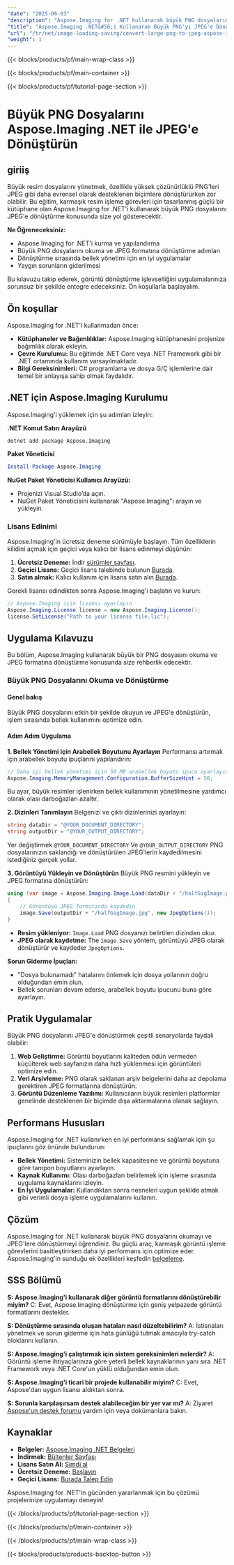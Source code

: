 ```yaml
---
"date": "2025-06-03"
"description": "Aspose.Imaging for .NET kullanarak büyük PNG dosyalarını JPEG'e nasıl verimli bir şekilde dönüştüreceğinizi öğrenin. Bu kılavuz kurulum, uygulama ve en iyi uygulamaları kapsar."
"title": "Aspose.Imaging .NET&#58;i Kullanarak Büyük PNG'yi JPEG'e Dönüştürme Adım Adım Kılavuz"
"url": "/tr/net/image-loading-saving/convert-large-png-to-jpeg-aspose-imaging-dotnet/"
"weight": 1
---
```


{{< blocks/products/pf/main-wrap-class >}}

{{< blocks/products/pf/main-container >}}

{{< blocks/products/pf/tutorial-page-section >}}
# Büyük PNG Dosyalarını Aspose.Imaging .NET ile JPEG'e Dönüştürün

## giriiş
Büyük resim dosyalarını yönetmek, özellikle yüksek çözünürlüklü PNG'leri JPEG gibi daha evrensel olarak desteklenen biçimlere dönüştürürken zor olabilir. Bu eğitim, karmaşık resim işleme görevleri için tasarlanmış güçlü bir kütüphane olan Aspose.Imaging for .NET'i kullanarak büyük PNG dosyalarını JPEG'e dönüştürme konusunda size yol gösterecektir.

**Ne Öğreneceksiniz:**
- Aspose.Imaging for .NET'i kurma ve yapılandırma
- Büyük PNG dosyalarını okuma ve JPEG formatına dönüştürme adımları
- Dönüştürme sırasında bellek yönetimi için en iyi uygulamalar
- Yaygın sorunların giderilmesi

Bu kılavuzu takip ederek, görüntü dönüştürme işlevselliğini uygulamalarınıza sorunsuz bir şekilde entegre edeceksiniz. Ön koşullarla başlayalım.

## Ön koşullar
Aspose.Imaging for .NET'i kullanmadan önce:

- **Kütüphaneler ve Bağımlılıklar:** Aspose.Imaging kütüphanesini projenize bağımlılık olarak ekleyin.
- **Çevre Kurulumu:** Bu eğitimde .NET Core veya .NET Framework gibi bir .NET ortamında kullanım varsayılmaktadır.
- **Bilgi Gereksinimleri:** C# programlama ve dosya G/Ç işlemlerine dair temel bir anlayışa sahip olmak faydalıdır.

## .NET için Aspose.Imaging Kurulumu
Aspose.Imaging'i yüklemek için şu adımları izleyin:

**.NET Komut Satırı Arayüzü**
```shell
dotnet add package Aspose.Imaging
```

**Paket Yöneticisi**
```powershell
Install-Package Aspose.Imaging
```

**NuGet Paket Yöneticisi Kullanıcı Arayüzü:**
- Projenizi Visual Studio’da açın.
- NuGet Paket Yöneticisini kullanarak "Aspose.Imaging"i arayın ve yükleyin.

### Lisans Edinimi
Aspose.Imaging'in ücretsiz deneme sürümüyle başlayın. Tüm özelliklerin kilidini açmak için geçici veya kalıcı bir lisans edinmeyi düşünün:

1. **Ücretsiz Deneme:** İndir [sürümler sayfası](https://releases.aspose.com/imaging/net/).
2. **Geçici Lisans:** Geçici lisans talebinde bulunun [Burada](https://purchase.aspose.com/temporary-license/).
3. **Satın almak:** Kalıcı kullanım için lisans satın alın [Burada](https://purchase.aspose.com/buy).

Gerekli lisansı edindikten sonra Aspose.Imaging'i başlatın ve kurun:
```csharp
// Aspose.Imaging için lisansı ayarlayın
Aspose.Imaging.License license = new Aspose.Imaging.License();
license.SetLicense("Path to your license file.lic");
```

## Uygulama Kılavuzu
Bu bölüm, Aspose.Imaging kullanarak büyük bir PNG dosyasını okuma ve JPEG formatına dönüştürme konusunda size rehberlik edecektir.

### Büyük PNG Dosyalarını Okuma ve Dönüştürme
#### Genel bakış
Büyük PNG dosyalarını etkin bir şekilde okuyun ve JPEG'e dönüştürün, işlem sırasında bellek kullanımını optimize edin.

#### Adım Adım Uygulama
**1. Bellek Yönetimi için Arabellek Boyutunu Ayarlayın**
Performansı artırmak için arabellek boyutu ipuçlarını yapılandırın:
```csharp
// Daha iyi bellek yönetimi için 50 MB arabellek boyutu ipucu ayarlayın
Aspose.Imaging.MemoryManagement.Configuration.BufferSizeHint = 50;
```
Bu ayar, büyük resimler işlenirken bellek kullanımının yönetilmesine yardımcı olarak olası darboğazları azaltır.

**2. Dizinleri Tanımlayın**
Belgenizi ve çıktı dizinlerinizi ayarlayın:
```csharp
string dataDir = "@YOUR_DOCUMENT_DIRECTORY";
string outputDir = "@YOUR_OUTPUT_DIRECTORY";
```
Yer değiştirmek `@YOUR_DOCUMENT_DIRECTORY` Ve `@YOUR_OUTPUT_DIRECTORY` PNG dosyalarınızın saklandığı ve dönüştürülen JPEG'lerin kaydedilmesini istediğiniz gerçek yollar.

**3. Görüntüyü Yükleyin ve Dönüştürün**
Büyük PNG resmini yükleyin ve JPEG formatına dönüştürün:
```csharp
using (var image = Aspose.Imaging.Image.Load(dataDir + "/halfGigImage.png"))
{
    // Görüntüyü JPEG formatında kaydedin
    image.Save(outputDir + "/halfGigImage.jpg", new JpegOptions());
}
```
- **Resim yükleniyor:** `Image.Load` PNG dosyanızı belirtilen dizinden okur.
- **JPEG olarak kaydetme:** The `image.Save` yöntem, görüntüyü JPEG olarak dönüştürür ve kaydeder `JpegOptions`.

**Sorun Giderme İpuçları:**
- "Dosya bulunamadı" hatalarını önlemek için dosya yollarının doğru olduğundan emin olun.
- Bellek sorunları devam ederse, arabellek boyutu ipucunu buna göre ayarlayın.

## Pratik Uygulamalar
Büyük PNG dosyalarını JPEG'e dönüştürmek çeşitli senaryolarda faydalı olabilir:
1. **Web Geliştirme:** Görüntü boyutlarını kaliteden ödün vermeden küçülterek web sayfanızın daha hızlı yüklenmesi için görüntüleri optimize edin.
2. **Veri Arşivleme:** PNG olarak saklanan arşiv belgelerini daha az depolama gerektiren JPEG formatlarına dönüştürün.
3. **Görüntü Düzenleme Yazılımı:** Kullanıcıların büyük resimleri platformlar genelinde desteklenen bir biçimde dışa aktarmalarına olanak sağlayın.

## Performans Hususları
Aspose.Imaging for .NET kullanırken en iyi performansı sağlamak için şu ipuçlarını göz önünde bulundurun:
- **Bellek Yönetimi:** Sisteminizin bellek kapasitesine ve görüntü boyutuna göre tampon boyutlarını ayarlayın.
- **Kaynak Kullanımı:** Olası darboğazları belirlemek için işleme sırasında uygulama kaynaklarını izleyin.
- **En İyi Uygulamalar:** Kullandıktan sonra nesneleri uygun şekilde atmak gibi verimli dosya işleme uygulamalarını kullanın.

## Çözüm
Aspose.Imaging for .NET kullanarak büyük PNG dosyalarını okumayı ve JPEG'lere dönüştürmeyi öğrendiniz. Bu güçlü araç, karmaşık görüntü işleme görevlerini basitleştirirken daha iyi performans için optimize eder. Aspose.Imaging'in sunduğu ek özellikleri keşfedin [belgeleme](https://reference.aspose.com/imaging/net/).

## SSS Bölümü
**S: Aspose.Imaging'i kullanarak diğer görüntü formatlarını dönüştürebilir miyim?**
C: Evet, Aspose.Imaging dönüştürme için geniş yelpazede görüntü formatlarını destekler.

**S: Dönüştürme sırasında oluşan hataları nasıl düzeltebilirim?**
A: İstisnaları yönetmek ve sorun giderme için hata günlüğü tutmak amacıyla try-catch bloklarını kullanın.

**S: Aspose.Imaging'i çalıştırmak için sistem gereksinimleri nelerdir?**
A: Görüntü işleme ihtiyaçlarınıza göre yeterli bellek kaynaklarının yanı sıra .NET Framework veya .NET Core'un yüklü olduğundan emin olun.

**S: Aspose.Imaging'i ticari bir projede kullanabilir miyim?**
C: Evet, Aspose'dan uygun lisansı aldıktan sonra.

**S: Sorunla karşılaşırsam destek alabileceğim bir yer var mı?**
A: Ziyaret [Aspose'un destek forumu](https://forum.aspose.com/c/imaging/10) yardım için veya dokümanlara bakın.

## Kaynaklar
- **Belgeler:** [Aspose.Imaging .NET Belgeleri](https://reference.aspose.com/imaging/net/)
- **İndirmek:** [Bültenler Sayfası](https://releases.aspose.com/imaging/net/)
- **Lisans Satın Al:** [Şimdi al](https://purchase.aspose.com/buy)
- **Ücretsiz Deneme:** [Başlayın](https://releases.aspose.com/imaging/net/)
- **Geçici Lisans:** [Burada Talep Edin](https://purchase.aspose.com/temporary-license/)

Aspose.Imaging for .NET'in gücünden yararlanmak için bu çözümü projelerinize uygulamayı deneyin!

{{< /blocks/products/pf/tutorial-page-section >}}

{{< /blocks/products/pf/main-container >}}

{{< /blocks/products/pf/main-wrap-class >}}

{{< blocks/products/products-backtop-button >}}